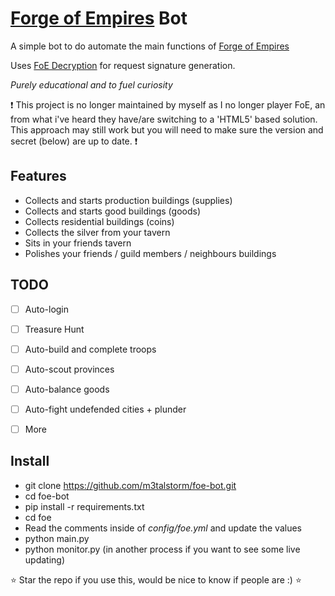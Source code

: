 # [Forge of Empires](https://en0.forgeofempires.com/page/) Bot


A simple bot to do automate the main functions of [Forge of Empires](https://en0.forgeofempires.com/page/)

Uses [FoE Decryption](https://github.com/m3talstorm/foe-decryption) for request signature generation.

*Purely educational and to fuel curiosity*

❗️ This project is no longer maintained by myself as I no longer player FoE, an from what i've heard they have/are switching to a 'HTML5' based solution. This approach may still work but you will need to make sure the version and secret (below) are up to date. ❗️

## Features

- Collects and starts production buildings (supplies)
- Collects and starts good buildings (goods)
- Collects residential buildings (coins)
- Collects the silver from your tavern
- Sits in your friends tavern
- Polishes your friends / guild members / neighbours buildings

## TODO

- [ ] Auto-login
- [ ] Treasure Hunt
- [ ] Auto-build and complete troops
- [ ] Auto-scout provinces
- [ ] Auto-balance goods
- [ ] Auto-fight undefended cities + plunder
- [ ] More


## Install

- git clone https://github.com/m3talstorm/foe-bot.git
- cd foe-bot
- pip install -r requirements.txt
- cd foe
- Read the comments inside of *config/foe.yml* and update the values
- python main.py
- python monitor.py (in another process if you want to see some live updating)


:star: Star the repo if you use this, would be nice to know if people are :) :star:
